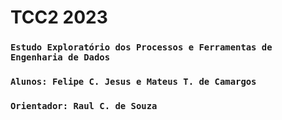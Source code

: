 # TCC2 2023
 ### `Estudo Exploratório dos Processos e Ferramentas de Engenharia de Dados`
 ### `Alunos: Felipe C. Jesus e Mateus T. de Camargos`
 ### `Orientador: Raul C. de Souza`
